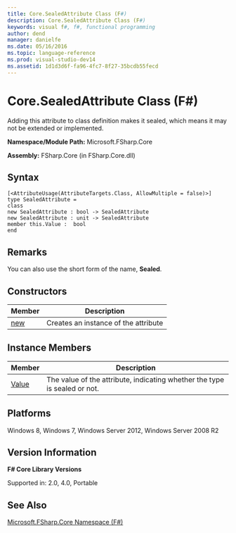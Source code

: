 ```yaml
---
title: Core.SealedAttribute Class (F#)
description: Core.SealedAttribute Class (F#)
keywords: visual f#, f#, functional programming
author: dend
manager: danielfe
ms.date: 05/16/2016
ms.topic: language-reference
ms.prod: visual-studio-dev14
ms.assetid: 1d1d3d6f-fa96-4fc7-8f27-35bcdb55fecd 
---
```


# Core.SealedAttribute Class (F#)

Adding this attribute to class definition makes it sealed, which means it may not be extended or implemented.

**Namespace/Module Path:** Microsoft.FSharp.Core

**Assembly:** FSharp.Core (in FSharp.Core.dll)


## Syntax

```
[<AttributeUsage(AttributeTargets.Class, AllowMultiple = false)>]
type SealedAttribute =
class
new SealedAttribute : bool -> SealedAttribute
new SealedAttribute : unit -> SealedAttribute
member this.Value :  bool
end
```

## Remarks
You can also use the short form of the name, **Sealed**.


## Constructors


|Member|Description|
|------|-----------|
|[new](http://msdn.microsoft.com/en-us/library/66f6b40c-09b0-492d-8ed8-167263d1778a)|Creates an instance of the attribute|

## Instance Members


|Member|Description|
|------|-----------|
|[Value](http://msdn.microsoft.com/en-us/library/d80cc203-6a09-441a-812e-e78d17e121f9)|The value of the attribute, indicating whether the type is sealed or not.|

## Platforms
Windows 8, Windows 7, Windows Server 2012, Windows Server 2008 R2


## Version Information
**F# Core Library Versions**

Supported in: 2.0, 4.0, Portable




## See Also
[Microsoft.FSharp.Core Namespace &#40;F&#35;&#41;](Microsoft.FSharp.Core-Namespace-%5BFSharp%5D.md)

